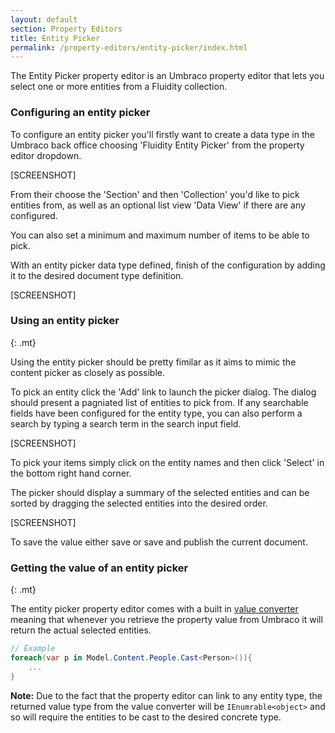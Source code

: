 ```yaml
---
layout: default
section: Property Editors
title: Entity Picker
permalink: /property-editors/entity-picker/index.html
---
```


The Entity Picker property editor is an Umbraco property editor that lets you select one or more entities from a Fluidity collection.

### Configuring an entity picker

To configure an entity picker you'll firstly want to create a data type in the Umbraco back office choosing 'Fluidity Entity Picker' from the property editor dropdown.

[SCREENSHOT]

From their choose the 'Section' and then 'Collection' you'd like to pick entities from, as well as an optional list view 'Data View' if there are any configured.

You can also set a minimum and maximum number of items to be able to pick.

With an entity picker data type defined, finish of the configuration by adding it to the desired document type definition.

[SCREENSHOT]

### Using an entity picker
{: .mt}

Using the entity picker should be pretty fimilar as it aims to mimic the content picker as closely as possible.

To pick an entity click the 'Add' link to launch the picker dialog. The dialog should present a pagniated list of entities to pick from. If any searchable fields have been configured for the entity type, you can also perform a search by typing a search term in the search input field.

[SCREENSHOT]

To pick your items simply click on the entity names and then click 'Select' in the bottom right hand corner.

The picker should display a summary of the selected entities and can be sorted by dragging the selected entities into the desired order.

[SCREENSHOT]

To save the value either save or save and publish the current document.

### Getting the value of an entity picker
{: .mt}
 
The entity picker property editor comes with a built in [value converter](https://our.umbraco.org/documentation/extending/property-editors/value-converters) meaning that whenever you retrieve the property value from Umbraco it will return the actual selected entities.

````csharp
// Example
foreach(var p in Model.Content.People.Cast<Person>()){
    ...
}
````

**Note:** Due to the fact that the property editor can link to any entity type, the returned value type from the value converter will be `IEnumrable<object>` and so will require the entities to be cast to the desired concrete type.